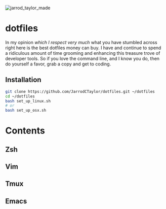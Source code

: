 ![jarrod_taylor_made](https://cloud.githubusercontent.com/assets/4416952/4179463/baa22c1a-36c7-11e4-8d8b-b0d1cee0caa6.png)

# dotfiles

In my opinion *which I respect very much* what you have stumbled across right here is the best dotfiles money can buy. I have and continue to spend a ridiculous amount of time grooming and enhancing this treasure trove of developer tools. So if you love the command line, and I know you do, then do yourself a favor, grab a copy and get to coding.

## Installation

``` bash
git clone https://github.com/JarrodCTaylor/dotfiles.git ~/dotfiles
cd ~/dotfiles 
bash set_up_linux.sh
# or
bash set_up_osx.sh
```

# Contents 

## Zsh
## Vim
## Tmux
## Emacs
